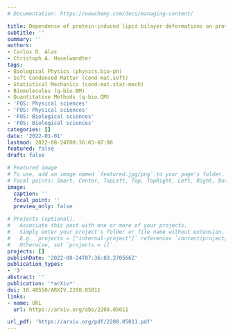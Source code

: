 ```yaml
---
# Documentation: https://wowchemy.com/docs/managing-content/

title: Dependence of protein-induced lipid bilayer deformations on protein shape
subtitle: ''
summary: ''
authors:
- Carlos D. Alas
- Christoph A. Haselwandter
tags:
- Biological Physics (physics.bio-ph)
- Soft Condensed Matter (cond-mat.soft)
- Statistical Mechanics (cond-mat.stat-mech)
- Biomolecules (q-bio.BM)
- Quantitative Methods (q-bio.QM)
- 'FOS: Physical sciences'
- 'FOS: Physical sciences'
- 'FOS: Biological sciences'
- 'FOS: Biological sciences'
categories: []
date: '2022-01-01'
lastmod: 2022-08-24T00:36:03-07:00
featured: false
draft: false

# Featured image
# To use, add an image named `featured.jpg/png` to your page's folder.
# Focal points: Smart, Center, TopLeft, Top, TopRight, Left, Right, BottomLeft, Bottom, BottomRight.
image:
  caption: ''
  focal_point: ''
  preview_only: false

# Projects (optional).
#   Associate this post with one or more of your projects.
#   Simply enter your project's folder or file name without extension.
#   E.g. `projects = ["internal-project"]` references `content/project/deep-learning/index.md`.
#   Otherwise, set `projects = []`.
projects: []
publishDate: '2022-08-24T07:36:03.270566Z'
publication_types:
- '3'
abstract: ''
publication: '*arXiv*'
doi: 10.48550/ARXIV.2208.05011
links:
- name: URL
  url: https://arxiv.org/abs/2208.05011

url_pdf: 'https://arxiv.org/pdf/2208.05011.pdf'
---
```

